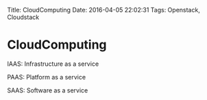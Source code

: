 Title: CloudComputing
Date: 2016-04-05 22:02:31
Tags: Openstack, Cloudstack



# CloudComputing

IAAS: Infrastructure as a service

PAAS: Platform as a service

SAAS: Software as a service


